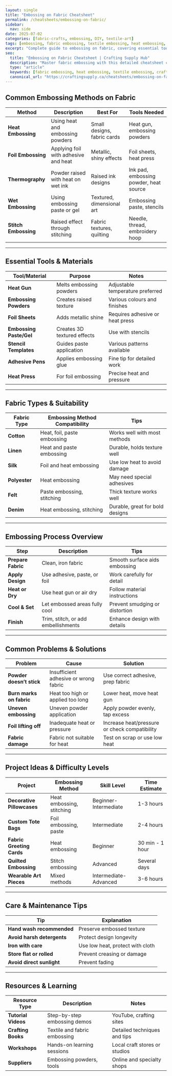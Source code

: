 ```yaml
---
layout: single
title: "Embossing on Fabric Cheatsheet"
permalink: /cheatsheets/embossing-on-fabric/
sidebar:
  nav: side
date: 2025-07-02
categories: [fabric-crafts, embossing, DIY, textile-art]
tags: [embossing, fabric embossing, textile embossing, heat embossing, craft techniques, cheatsheet/charcoal-drawing]
excerpt: "Complete guide to embossing on fabric, covering essential tools, techniques, materials, and project ideas for creative textile art."
seo:
  title: "Embossing on Fabric Cheatsheet | Crafting Supply Hub"
  description: "Master fabric embossing with this detailed cheatsheet covering methods, tools, materials, tips, and inspiration for beautiful textured textile projects."
  type: "article"
  keywords: [fabric embossing, heat embossing, textile embossing, craft techniques, DIY fabric art]
  canonical_url: "https://craftingsupply.ca/cheatsheets/embossing-on-fabric/"
---
```


## Common Embossing Methods on Fabric

| Method               | Description                          | Best For                      | Tools Needed                  |
|----------------------|------------------------------------|-------------------------------|-------------------------------|
| **Heat Embossing**    | Using heat and embossing powders    | Small designs, fabric cards   | Heat gun, embossing powders   |
| **Foil Embossing**    | Applying foil with adhesive and heat| Metallic, shiny effects       | Foil sheets, heat press       |
| **Thermography**      | Powder raised with heat on wet ink  | Raised ink designs            | Ink pad, embossing powder, heat source |
| **Wet Embossing**     | Using embossing paste or gel         | Textured, dimensional art     | Embossing paste, stencils     |
| **Stitch Embossing**  | Raised effect through stitching     | Fabric textures, quilting     | Needle, thread, embroidery hoop |

---

## Essential Tools & Materials

| Tool/Material         | Purpose                           | Notes                          |
|-----------------------|---------------------------------|--------------------------------|
| **Heat Gun**           | Melts embossing powders          | Adjustable temperature preferred |
| **Embossing Powders**  | Creates raised texture           | Various colours and finishes    |
| **Foil Sheets**        | Adds metallic shine              | Requires adhesive or heat press |
| **Embossing Paste/Gel**| Creates 3D textured effects      | Use with stencils              |
| **Stencil Templates**  | Guides paste application         | Various patterns available     |
| **Adhesive Pens**      | Applies embossing glue           | Fine tip for detailed work     |
| **Heat Press**         | For foil embossing               | Precise heat and pressure      |

---

## Fabric Types & Suitability

| Fabric Type           | Embossing Method Compatibility  | Tips                          |
|----------------------|---------------------------------|-------------------------------|
| **Cotton**            | Heat, foil, paste embossing      | Works well with most methods   |
| **Linen**             | Heat and paste embossing         | Durable, holds texture well    |
| **Silk**              | Foil and heat embossing           | Use low heat to avoid damage   |
| **Polyester**         | Heat embossing                   | May need special adhesives     |
| **Felt**              | Paste embossing, stitching       | Thick texture works well       |
| **Denim**              | Heat embossing, stitching        | Durable, great for bold designs|

---

## Embossing Process Overview

| Step                   | Description                        | Tips                         |
|------------------------|----------------------------------|------------------------------|
| **Prepare Fabric**      | Clean, iron fabric                | Smooth surface aids embossing|
| **Apply Design**        | Use adhesive, paste, or foil      | Work carefully for detail     |
| **Heat or Dry**         | Use heat gun or air dry           | Follow material instructions  |
| **Cool & Set**          | Let embossed areas fully cool    | Prevent smudging or distortion|
| **Finish**              | Trim, stitch, or add embellishments | Enhance design with details  |

---

## Common Problems & Solutions

| Problem                | Cause                          | Solution                      |
|------------------------|--------------------------------|-------------------------------|
| **Powder doesn’t stick**| Insufficient adhesive or wrong fabric | Use correct adhesive, prep fabric |
| **Burn marks on fabric**| Heat too high or applied too long | Lower heat, move heat gun     |
| **Uneven embossing**   | Uneven powder application      | Apply powder evenly, tap excess|
| **Foil lifting off**    | Inadequate heat or pressure    | Increase heat/pressure or check compatibility|
| **Fabric damage**       | Fabric not suitable for heat   | Test on scrap or use low heat |

---

## Project Ideas & Difficulty Levels

| Project                 | Embossing Method             | Skill Level       | Time Estimate        |
|-------------------------|-----------------------------|-------------------|----------------------|
| **Decorative Pillowcases** | Heat embossing, stitching  | Beginner-Intermediate | 1-3 hours           |
| **Custom Tote Bags**      | Foil embossing, paste       | Intermediate       | 2-4 hours            |
| **Fabric Greeting Cards** | Heat embossing              | Beginner           | 30 min - 1 hour      |
| **Quilted Embossing**     | Stitch embossing            | Advanced           | Several days         |
| **Wearable Art Pieces**   | Mixed methods               | Intermediate-Advanced | 3-6 hours           |

---

## Care & Maintenance Tips

| Tip                      | Explanation                    |
|--------------------------|--------------------------------|
| **Hand wash recommended** | Preserve embossed texture       |
| **Avoid harsh detergents**| Protect design longevity        |
| **Iron with care**         | Use low heat, protect with cloth|
| **Store flat or rolled**   | Prevent creasing or damage      |
| **Avoid direct sunlight**  | Prevent fading                  |

---

## Resources & Learning

| Resource Type             | Description                   | Notes                        |
|---------------------------|-------------------------------|------------------------------|
| **Tutorial Videos**         | Step-by-step embossing demos  | YouTube, crafting sites       |
| **Crafting Books**          | Textile and fabric embossing  | Detailed techniques and tips  |
| **Workshops**               | Hands-on learning sessions    | Local craft stores or studios |
| **Suppliers**               | Embossing powders, tools      | Online and specialty shops    |
